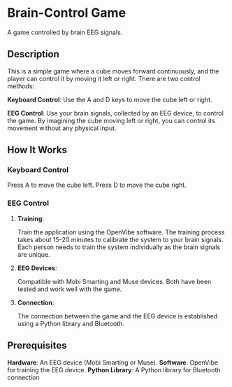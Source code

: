 # Brain-Control Game
A game controlled by brain EEG signals.

## Description
This is a simple game where a cube moves forward continuously, and the player can control it by moving it left or right. There are two control methods:

**Keyboard Control**: Use the A and D keys to move the cube left or right.

**EEG Control**: Use your brain signals, collected by an EEG device, to control the game. By imagining the cube moving left or right, you can control its movement without any physical input.

## How It Works
### Keyboard Control
Press A to move the cube left.
Press D to move the cube right.
### EEG Control

1. **Training**:

      Train the application using the OpenVibe software. The training process takes about 15-20 minutes to calibrate the system to your brain signals. Each person needs to train the system individually as the brain signals are unique.

2. **EEG Devices**:

      Compatible with Mobi Smarting and Muse devices. Both have been tested and work well with the game.

3. **Connection**:

      The connection between the game and the EEG device is established using a Python library and Bluetooth.

## Prerequisites
**Hardware**: An EEG device (Mobi Smarting or Muse).
**Software**: OpenVibe for training the EEG device.
**Python Library**: A Python library for Bluetooth connection
